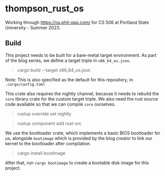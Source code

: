 # thompson_rust_os

Working through https://os.phil-opp.com/ for CS 506 at Portland State University - Summer 2023.

## Build

This project needs to be built for a bare-metal target environment. As part of the blog series,
we define a target triple in `x86_64_os.json`.

> cargo build --target x86_64_os.json

Note: This is also specified as the default for this repository, in `.cargo/config.toml`

This crate also requires the nightly channel, because it needs to rebuild the `core` library
crate for the custom target triple. We also need the rust source code available so that we
can compile `core` ourselves.

> rustup override set nightly

> rustup component add rust-src

We use the bootloader crate, which implements a basic BIOS bootloader for us, alongside
`bootimage` which is provided by the blog creator to link our kernel to the bootloader
after compilation.

> cargo install bootimage

After that, run `cargo bootimage` to create a bootable disk image for this project.